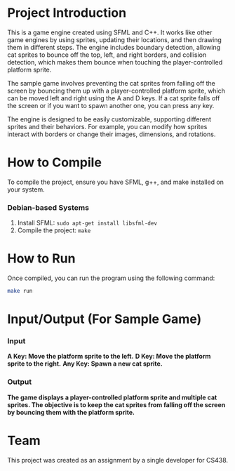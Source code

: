 # Project Introduction

This is a game engine created using SFML and C++. It works like other game engines by using sprites, updating their locations, and then drawing them in different steps. The engine includes boundary detection, allowing cat sprites to bounce off the top, left, and right borders, and collision detection, which makes them bounce when touching the player-controlled platform sprite.

The sample game involves preventing the cat sprites from falling off the screen by bouncing them up with a player-controlled platform sprite, which can be moved left and right using the A and D keys. If a cat sprite falls off the screen or if you want to spawn another one, you can press any key.

The engine is designed to be easily customizable, supporting different sprites and their behaviors. For example, you can modify how sprites interact with borders or change their images, dimensions, and rotations.

# How to Compile

To compile the project, ensure you have SFML, g++, and make installed on your system.

### Debian-based Systems

1. Install SFML: `sudo apt-get install libsfml-dev`
2. Compile the project: `make`

# How to Run

Once compiled, you can run the program using the following command:

```sh
make run
```
# Input/Output (For Sample Game)

### Input
**A Key: Move the platform sprite to the left.**
**D Key: Move the platform sprite to the right.**
**Any Key: Spawn a new cat sprite.**

### Output
**The game displays a player-controlled platform sprite and multiple cat sprites. The objective is to keep the cat sprites from falling off the screen by bouncing them with the platform sprite.**

# Team
This project was created as an assignment by a single developer for CS438.

